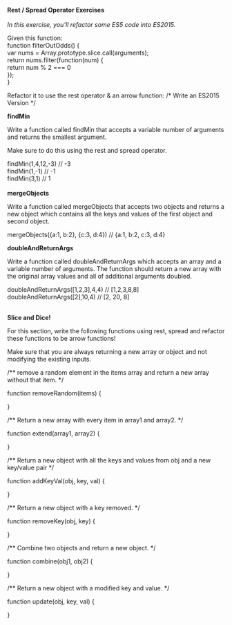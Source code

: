 <b>Rest / Spread Operator Exercises</b><br><br>
<i>In this exercise, you’ll refactor some ES5 code into ES2015.</i>
<p>
Given this function:<br>
function filterOutOdds() {<br>
  var nums = Array.prototype.slice.call(arguments);<br>
  return nums.filter(function(num) {<br>
    return num % 2 === 0<br>
  });<br>
}
</p>
 Refactor it to use the rest operator & an arrow function:
/* Write an ES2015 Version */
<p>
<p>
  <b>findMin</b><br>
</p>
Write a function called findMin that accepts a variable number of arguments and returns the smallest argument.

<p>Make sure to do this using the rest and spread operator.</p>

findMin(1,4,12,-3) // -3<br>
findMin(1,-1) // -1<br>
findMin(3,1) // 1<br>
<br>
  <b>mergeObjects</b>
<br>
<p>Write a function called mergeObjects that accepts two objects and returns a new object which contains all the keys and values of the first object and second object.</p>

mergeObjects({a:1, b:2}, {c:3, d:4}) // {a:1, b:2, c:3, d:4}
</p>
<p>
<b>doubleAndReturnArgs</b></p>
Write a function called doubleAndReturnArgs which accepts an array and a variable number of arguments. The function should return a new array with the original array values and all of additional arguments doubled.</p>
doubleAndReturnArgs([1,2,3],4,4) // [1,2,3,8,8]<br>
doubleAndReturnArgs([2],10,4) // [2, 20, 8]<br>
<br>
<p>
  <b>Slice and Dice!</b>
</p>
For this section, write the following functions using rest, spread and refactor these functions to be arrow functions!

Make sure that you are always returning a new array or object and not modifying the existing inputs.

/** remove a random element in the items array
and return a new array without that item. */

function removeRandom(items) {

}

/** Return a new array with every item in array1 and array2. */

function extend(array1, array2) {

}

/** Return a new object with all the keys and values
from obj and a new key/value pair */

function addKeyVal(obj, key, val) {

}


/** Return a new object with a key removed. */

function removeKey(obj, key) {

}


/** Combine two objects and return a new object. */

function combine(obj1, obj2) {

}


/** Return a new object with a modified key and value. */

function update(obj, key, val) {

}
